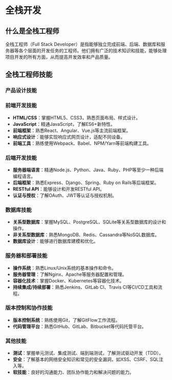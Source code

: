 # 全栈开发

## 什么是全栈工程师

全栈工程师（Full Stack Developer）是指能够独立完成前端、后端、数据库和服务器等各个层面的开发任务的工程师。他们拥有广泛的技术知识和技能，能够处理项目开发的所有方面，从而提高开发效率和产品质量。

<DocsAD/>

## 全栈工程师技能

### 产品设计技能

### 前端开发技能

- **HTML/CSS**：掌握HTML5、CSS3，熟悉页面布局、样式设计。
- **JavaScript**：精通JavaScript，了解ES6+新特性。
- **前端框架**：熟悉React、Angular、Vue.js等主流前端框架。
- **响应式设计**：能够实现响应式网页设计，适配不同设备。
- **前端工具**：熟练使用Webpack、Babel、NPM/Yarn等前端构建工具。

### 后端开发技能

- **服务器端语言**：精通Node.js、Python、Java、Ruby、PHP等至少一种后端编程语言。
- **后端框架**：熟悉Express、Django、Spring、Ruby on Rails等后端框架。
- **RESTful API**：能够设计和开发RESTful API。
- **认证与授权**：了解OAuth、JWT等认证与授权机制。

### 数据库技能

- **关系型数据库**：掌握MySQL、PostgreSQL、SQLite等关系型数据库的设计和操作。
- **非关系型数据库**：熟悉MongoDB、Redis、Cassandra等NoSQL数据库。
- **数据库设计**：能够进行数据库建模和优化。

### 服务器和部署技能

- **操作系统**：熟悉Linux/Unix系统的基本操作和命令。
- **服务器管理**：了解Nginx、Apache等服务器配置和管理。
- **容器化技术**：掌握Docker、Kubernetes等容器化技术。
- **持续集成/持续部署**：熟悉Jenkins、GitLab CI、Travis CI等CI/CD工具和流程。

### 版本控制和协作技能

- **版本控制系统**：熟练使用Git，了解GitFlow工作流程。
- **代码管理平台**：熟悉GitHub、GitLab、Bitbucket等代码托管平台。

### 其他技能

- **测试**：掌握单元测试、集成测试、端到端测试，了解测试驱动开发（TDD）。
- **安全**：了解基本的网络安全知识和常见的安全漏洞，如XSS、CSRF、SQL注入等。
- **软技能**：良好的沟通能力、团队协作能力和解决问题的能力。